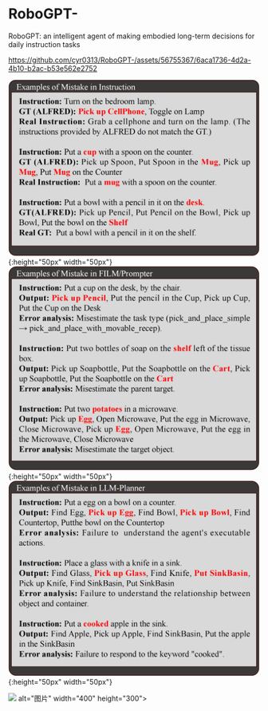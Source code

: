 # RoboGPT-
RoboGPT: an intelligent agent of making embodied long-term decisions for daily instruction tasks

https://github.com/cyr0313/RoboGPT-/assets/56755367/6aca1736-4d2a-4b10-b2ac-b53e562e2752

![imgae](mistake/GT_mistake.png){:height="50px" width="50px"}
![imgae](mistake/FILM_mistake.png){:height="50px" width="50px"}
![imgae](mistake/LLM_mistake.png){:height="50px" width="50px"}

<img src="(mistake/GT_mistake.png"> alt="图片" width="400" height="300">
